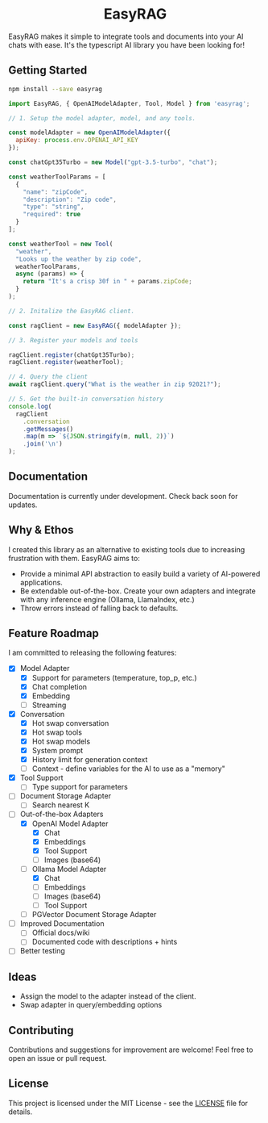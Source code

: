 # <center>EasyRAG</center>
EasyRAG makes it simple to integrate tools and documents into your AI chats with ease. It's the typescript AI library you have been looking for!

## Getting Started

```sh
npm install --save easyrag
```


```js
import EasyRAG, { OpenAIModelAdapter, Tool, Model } from 'easyrag';

// 1. Setup the model adapter, model, and any tools.

const modelAdapter = new OpenAIModelAdapter({
  apiKey: process.env.OPENAI_API_KEY
});

const chatGpt35Turbo = new Model("gpt-3.5-turbo", "chat");

const weatherToolParams = [
  {
    "name": "zipCode",
    "description": "Zip code",
    "type": "string",
    "required": true
  }
];

const weatherTool = new Tool(
  "weather",
  "Looks up the weather by zip code",
  weatherToolParams,
  async (params) => {
    return "It's a crisp 30f in " + params.zipCode;
  }
);

// 2. Initalize the EasyRAG client.

const ragClient = new EasyRAG({ modelAdapter });

// 3. Register your models and tools

ragClient.register(chatGpt35Turbo);
ragClient.register(weatherTool);

// 4. Query the client
await ragClient.query("What is the weather in zip 92021?");

// 5. Get the built-in conversation history
console.log(
  ragClient
    .conversation
    .getMessages()
    .map(m => `${JSON.stringify(m, null, 2)}`)
    .join('\n')
);
```

## Documentation

Documentation is currently under development. Check back soon for updates.

## Why & Ethos

I created this library as an alternative to existing tools due to increasing frustration with them. EasyRAG aims to:

- Provide a minimal API abstraction to easily build a variety of AI-powered applications.
- Be extendable out-of-the-box. Create your own adapters and integrate with any inference engine (Ollama, LlamaIndex, etc.)
- Throw errors instead of falling back to defaults.

## Feature Roadmap

I am committed to releasing the following features:

- [x] Model Adapter
  - [x] Support for parameters (temperature, top_p, etc.)
  - [x] Chat completion
  - [x] Embedding
  - [ ] Streaming
- [x] Conversation
  - [x] Hot swap conversation
  - [x] Hot swap tools
  - [x] Hot swap models
  - [x] System prompt
  - [x] History limit for generation context
  - [ ] Context - define variables for the AI to use as a "memory"
- [x] Tool Support
  - [ ] Type support for parameters
- [ ] Document Storage Adapter
  - [ ] Search nearest K
- [ ] Out-of-the-box Adapters
  - [x] OpenAI Model Adapter
    - [x] Chat
    - [x] Embeddings
    - [x] Tool Support
    - [ ] Images (base64)
  - [ ] Ollama Model Adapter
    - [x] Chat
    - [ ] Embeddings
    - [ ] Images (base64)
    - [ ] Tool Support
  - [ ] PGVector Document Storage Adapter
- [ ] Improved Documentation
  - [ ] Official docs/wiki
  - [ ] Documented code with descriptions + hints
- [ ] Better testing

## Ideas

- Assign the model to the adapter instead of the client.
- Swap adapter in query/embedding options

## Contributing

Contributions and suggestions for improvement are welcome! Feel free to open an issue or pull request.

## License

This project is licensed under the MIT License - see the [LICENSE](LICENSE) file for details.

